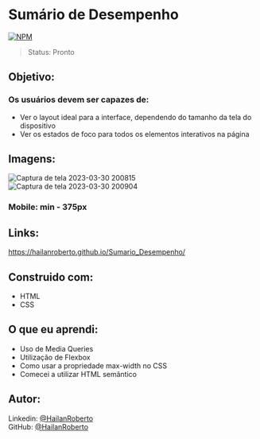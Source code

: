 # Sumário de Desempenho
[![NPM](https://img.shields.io/npm/l/react)](https://github.com/HailanRoberto/Sumario_Desempenho/blob/main/LICENCE) 

> Status: Pronto

## Objetivo:
<p align="center"> 
<h3>Os usuários devem ser capazes de: </h3>

+ Ver o layout ideal para a interface, dependendo do tamanho da tela do dispositivo
+ Ver os estados de foco para todos os elementos interativos na página
</p>

## Imagens:
![Captura de tela 2023-03-30 200815](https://user-images.githubusercontent.com/126613702/228985481-f4103d21-04fd-4e37-80bb-6ab3524d6c92.jpg) <br>
![Captura de tela 2023-03-30 200904](https://user-images.githubusercontent.com/126613702/228985818-f5c3e286-e710-417e-8d09-f54f9b45add0.jpg)

<h3> Mobile: min - 375px </h3>

## Links:
https://hailanroberto.github.io/Sumario_Desempenho/

##  Construido com:
+ HTML 
+ CSS

## O que eu aprendi:
+ Uso de Media Queries
+ Utilização de Flexbox
+ Como usar a propriedade max-width no CSS
+ Comecei a utilizar HTML semântico 

## Autor:
Linkedin: <a href="https://www.linkedin.com/in/hailan-roberto-58b2a5269/">@HailanRoberto</a> <br>
GitHub: <a href="https://github.com/HailanRoberto">@HailanRoberto</a>
